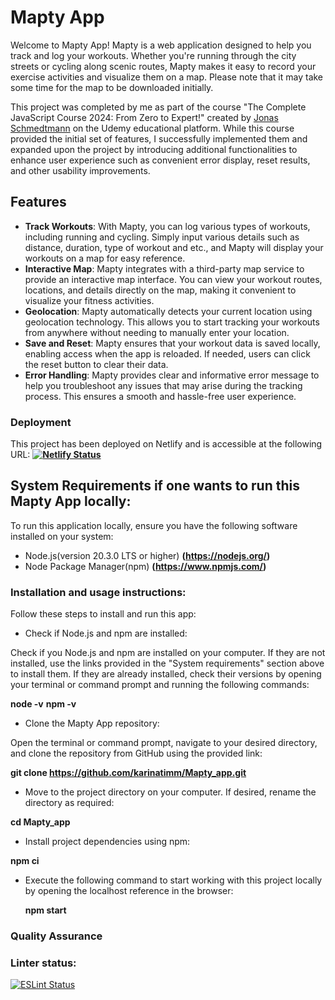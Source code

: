 # Mapty App

Welcome to Mapty App! Mapty is a web application designed to help you track and log your workouts. Whether you're running through the city streets or cycling along scenic routes, Mapty makes it easy to record your exercise activities and visualize them on a map. Please note that it may take some time for the map to be downloaded initially.

This project was completed by me as part of the course "The Complete JavaScript Course 2024: From Zero to Expert!" created by [Jonas Schmedtmann](https://twitter.com/jonasschmedtman) on the Udemy educational platform. While this course provided the initial set of features, I successfully implemented them and expanded upon the project by introducing additional functionalities to enhance user experience such as convenient error display, reset results, and other usability improvements.

## Features

- **Track Workouts**: With Mapty, you can log various types of workouts, including running and cycling. Simply input various details such as distance, duration, type of workout and etc., and Mapty will display your workouts on a map for easy reference.
- **Interactive Map**: Mapty integrates with a third-party map service to provide an interactive map interface. You can view your workout routes, locations, and details directly on the map, making it convenient to visualize your fitness activities.
- **Geolocation**: Mapty automatically detects your current location using geolocation technology. This allows you to start tracking your workouts from anywhere without needing to manually enter your location.
- **Save and Reset**: Mapty ensures that your workout data is saved locally, enabling access when the app is reloaded. If needed, users can click the reset button to clear their data.
- **Error Handling**: Mapty provides clear and informative error message to help you troubleshoot any issues that may arise during the tracking process. This ensures a smooth and hassle-free user experience.

### Deployment

This project has been deployed on Netlify and is accessible at the following URL:
**[![Netlify Status](https://api.netlify.com/api/v1/badges/630fe60b-b94e-4b2a-a165-f476d7b89165/deploy-status)](https://app.netlify.com/sites/mapty-app-kartim/deploys)**

## System Requirements if one wants to run this Mapty App locally:

To run this application locally, ensure you have the following software installed on your system:

- Node.js(version 20.3.0 LTS or higher) **(https://nodejs.org/)**
- Node Package Manager(npm) **(https://www.npmjs.com/)**

### Installation and usage instructions:

Follow these steps to install and run this app:

- Check if Node.js and npm are installed:

Check if you Node.js and npm are installed on your computer. If they are not installed, use the links provided in the "System requirements" section above to install them. If they are already installed, check their versions by opening your terminal or command prompt and running the following commands:

**node -v**
**npm -v**

- Clone the Mapty App repository:

Open the terminal or command prompt, navigate to your desired directory, and clone the repository from GitHub using the provided link:

**git clone https://github.com/karinatimm/Mapty_app.git**

- Move to the project directory on your computer. If desired, rename the directory as required:

**cd Mapty_app**

- Install project dependencies using npm:

**npm ci**

- Execute the following command to start working with this project locally by opening the localhost reference in the browser:

  **npm start**

### Quality Assurance

### Linter status:

[![ESLint Status](https://img.shields.io/badge/ESLint-Passing-brightgreen.svg)](https://github.com/karinatimm/Mapty_app.git)
